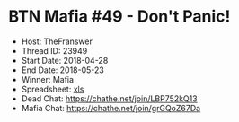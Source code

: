 # BTN Mafia #49 - Don't Panic!

* Host: TheFranswer
* Thread ID: 23949
* Start Date: 2018-04-28
* End Date: 2018-05-23
* Winner: Mafia
* Spreadsheet: [xls](../../../../raw/main/btn/49/spreadsheet.xls)
* Dead Chat: https://chathe.net/join/LBP752kQ13
* Mafia Chat: https://chathe.net/join/grGQoZ67Da
